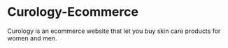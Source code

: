 # Curology-Ecommerce
Curology is an ecommerce website that let you buy skin care products for women and men.
